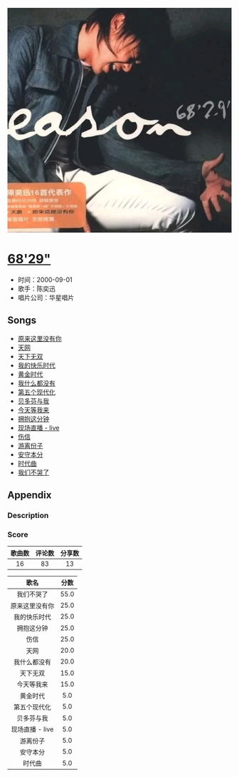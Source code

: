 <p align="center">
	<img src="imgs/_.jpg" alt="album_img" />
</p>

# [68'29"](https://music.163.com/album?id=2336647)

* 时间：2000-09-01
* 歌手：陈奕迅
* 唱片公司：华星唱片
## Songs

* [原来这里没有你](songs/原来这里没有你_25870062/README.md)
* [天网](songs/天网_25870066/README.md)
* [天下无双](songs/天下无双_25870060/README.md)
* [我的快乐时代](songs/我的快乐时代_25870072/README.md)
* [黄金时代](songs/黄金时代_25870073/README.md)
* [我什么都没有](songs/我什么都没有_25870065/README.md)
* [第五个现代化](songs/第五个现代化_25870064/README.md)
* [贝多芬与我](songs/贝多芬与我_25870061/README.md)
* [今天等我来](songs/今天等我来_25870067/README.md)
* [拥抱这分钟](songs/拥抱这分钟_25870069/README.md)
* [现场直播 - live](songs/现场直播_live_25870058/README.md)
* [伤信](songs/伤信_25870063/README.md)
* [游离份子](songs/游离份子_25870068/README.md)
* [安守本分](songs/安守本分_25870071/README.md)
* [时代曲](songs/时代曲_25870070/README.md)
* [我们不哭了](songs/我们不哭了_25870059/README.md)
## Appendix

### Description



### Score

|歌曲数|评论数|分享数|
|:---:|:---:|:---:|
|16|83|13|

|歌名|分数|
|:---:|:---:|
|我们不哭了|55.0
|原来这里没有你|25.0
|我的快乐时代|25.0
|拥抱这分钟|25.0
|伤信|25.0
|天网|20.0
|我什么都没有|20.0
|天下无双|15.0
|今天等我来|15.0
|黄金时代|5.0
|第五个现代化|5.0
|贝多芬与我|5.0
|现场直播 - live|5.0
|游离份子|5.0
|安守本分|5.0
|时代曲|5.0

